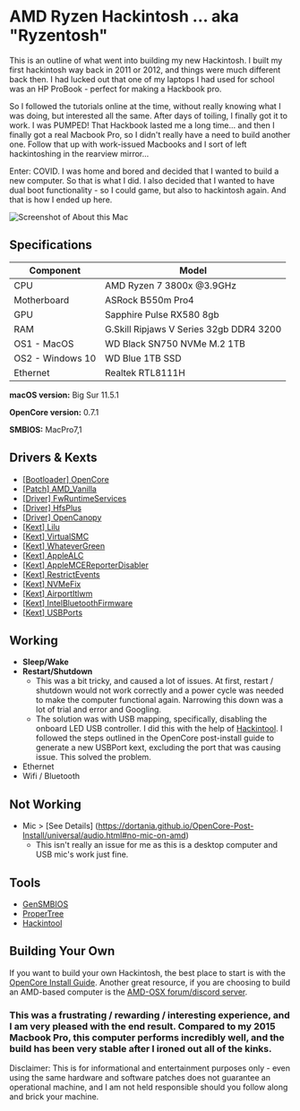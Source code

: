 # AMD Ryzen Hackintosh ... aka "Ryzentosh"
This is an outline of what went into building my new Hackintosh. I built my first hackintosh way back in 2011 or 2012, and things were much different back then. I had lucked out that one of my laptops I had used for school was an HP ProBook - perfect for making a Hackbook pro. 

So I followed the tutorials online at the time, without really knowing what I was doing, but interested all the same. After days of toiling, I finally got it to work. I was PUMPED! That Hackbook lasted me a long time... and then I finally got a real Macbook Pro, so I didn't really have a need to build another one. Follow that up with work-issued Macbooks and I sort of left hackintoshing in the rearview mirror...

Enter: COVID. I was home and bored and decided that I wanted to build a new computer. So that is what I did. I also decided that I wanted to have dual boot functionality - so I could game, but also to hackintosh again. And that is how I ended up here.

![Screenshot of About this Mac](https://res.cloudinary.com/dxghtqpao/image/upload/v1628291669/Screen_Shot_2021-08-06_at_7.06.35_PM_m3gm2l.png)

## Specifications 

|Component|Model|
|---|---|
|CPU|AMD Ryzen 7 3800x @3.9GHz|
|Motherboard|ASRock B550m Pro4|
|GPU|Sapphire Pulse RX580 8gb|
|RAM|G.Skill Ripjaws V Series 32gb DDR4 3200|
|OS1 - MacOS |WD Black SN750 NVMe M.2 1TB|
|OS2 - Windows 10|WD Blue 1TB SSD|
|Ethernet|Realtek RTL8111H|

**macOS version:** Big Sur 11.5.1

**OpenCore version:** 0.7.1

**SMBIOS:** MacPro7,1

## Drivers & Kexts

* [[Bootloader] OpenCore](https://github.com/acidanthera/OpenCorePkg)
* [[Patch] AMD_Vanilla](https://github.com/AMD-OSX/AMD_Vanilla)
* [[Driver] FwRuntimeServices](https://github.com/acidanthera/OpenCorePkg)
* [[Driver] HfsPlus](https://github.com/acidanthera/OcBinaryData/blob/master/Drivers/HfsPlus.efi)
* [[Driver] OpenCanopy](https://github.com/acidanthera/OpenCorePkg)
* [[Kext] Lilu](https://github.com/acidanthera/Lilu)
* [[Kext] VirtualSMC](https://github.com/acidanthera/VirtualSMC)
* [[Kext] WhateverGreen](https://github.com/acidanthera/WhateverGreen)
* [[Kext] AppleALC](https://github.com/acidanthera/AppleALC)
* [[Kext] AppleMCEReporterDisabler](https://github.com/AMD-OSX/AMD_Vanilla/blob/opencore/Extra/AppleMCEReporterDisabler.kext.zip)
* [[Kext] RestrictEvents](https://github.com/acidanthera/RestrictEvents)
* [[Kext] NVMeFix](https://github.com/acidanthera/NVMeFix)
* [[Kext] AirportItlwm](https://github.com/OpenIntelWireless/itlwm/releases)
* [[Kext] IntelBluetoothFirmware](https://github.com/OpenIntelWireless/IntelBluetoothFirmware/releases)
* [[Kext] USBPorts](https://dortania.github.io/OpenCore-Post-Install/usb/manual/manual.html#usb-mapping-the-manual-way)

## Working
* **Sleep/Wake**
* **Restart/Shutdown**
  * This was a bit tricky, and caused a lot of issues. At first, restart / shutdown would not work correctly and a power cycle was needed to make the computer functional again. Narrowing this down was a lot of trial and error and Googling.
  * The solution was with USB mapping, specifically, disabling the onboard LED USB controller. I did this with the help of [Hackintool](https://ce05a305-2bad-44e3-9149-3538386d84d9.filesusr.com/archives/191c4b_c0fa53593ddb40c6beae7002a211d8b0.zip?dn=Hackintool.zip). I followed the steps outlined in the OpenCore post-install guide to generate a new USBPort kext, excluding the port that was causing issue. This solved the problem. 
* Ethernet
* Wifi / Bluetooth

## Not Working
* Mic > [See Details] (https://dortania.github.io/OpenCore-Post-Install/universal/audio.html#no-mic-on-amd)
  * This isn't really an issue for me as this is a desktop computer and USB mic's work just fine.

## Tools
* [GenSMBIOS](https://github.com/corpnewt/GenSMBIOS)
* [ProperTree](https://github.com/corpnewt/ProperTree)
* [Hackintool](https://ce05a305-2bad-44e3-9149-3538386d84d9.filesusr.com/archives/191c4b_c0fa53593ddb40c6beae7002a211d8b0.zip?dn=Hackintool.zip)

## Building Your Own
If you want to build your own Hackintosh, the best place to start is with the [OpenCore Install Guide](https://dortania.github.io/OpenCore-Install-Guide/). Another great resource, if you are choosing to build an AMD-based computer is the [AMD-OSX forum/discord server](https://forum.amd-osx.com/index.php).  

### This was a frustrating / rewarding / interesting experience, and I am very pleased with the end result. Compared to my 2015 Macbook Pro, this computer performs incredibly well, and the build has been very stable after I ironed out all of the kinks. 

Disclaimer: This is for informational and entertainment purposes only - even using the same hardware and software patches does not guarantee an operational machine, and I am not held responsible should you follow along and brick your machine. 
